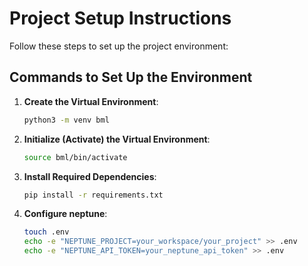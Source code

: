 # Project Setup Instructions

Follow these steps to set up the project environment:

## Commands to Set Up the Environment

1. **Create the Virtual Environment**:
   ```bash
   python3 -m venv bml
   ```

2. **Initialize (Activate) the Virtual Environment**:

    ```bash
    source bml/bin/activate
    ```

3. **Install Required Dependencies**:
   ```bash
   pip install -r requirements.txt
   ```

4. **Configure neptune**:
   ```bash
   touch .env
   echo -e "NEPTUNE_PROJECT=your_workspace/your_project" >> .env
   echo -e "NEPTUNE_API_TOKEN=your_neptune_api_token" >> .env
   ```

